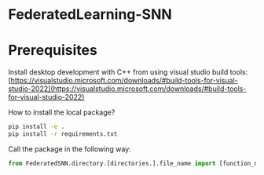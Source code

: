 # FederatedLearning-SNN

# Prerequisites
Install desktop development with C++ from using visual studio build tools: [https://visualstudio.microsoft.com/downloads/#build-tools-for-visual-studio-2022](https://visualstudio.microsoft.com/downloads/#build-tools-for-visual-studio-2022)

How to install the local package?
```bash
pip install -e .
pip install -r requirements.txt
```

Call the package in the following way:
```Python
from FederatedSNN.directory.[directories.].file_name import [function_name | class_name]
```
